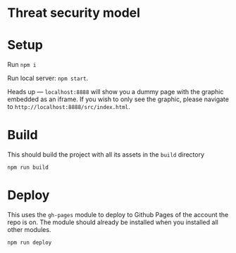 # Threat security model

# Setup
Run `npm i`

Run local server: `npm start`.

Heads up — `localhost:8888` will show you a dummy page with the graphic embedded as an iframe. If you wish to only see the graphic, please navigate to `http://localhost:8888/src/index.html`.

# Build

This should build the project with all its assets in the `build` directory

`npm run build`

# Deploy

This uses the `gh-pages` module to deploy to Github Pages of the account the repo is on. The module should already be installed when you installed all other modules.

`npm run deploy`
